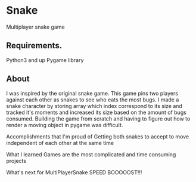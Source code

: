 # Snake
Multiplayer snake game

## Requirements.
Python3 and up
Pygame library

## About
I was inspired by the original snake game. This game pins two players against each other as snakes to see who eats the most bugs. I made a snake character by storing array which index correspond to its size and tracked it's moments and increased its size based on the amount of bugs consumed. Building the game from scratch and having to figure out how to render a moving object in pygame was difficult.

Accomplishments that I'm proud of
Getting both snakes to accept to move independent of each other at the same time

What I learned
Games are the most complicated and time consuming projects

What's next for MultiPlayerSnake
SPEED BOOOOOST!!!
